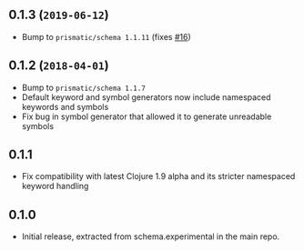 ## 0.1.3 (`2019-06-12`)
 * Bump to `prismatic/schema 1.1.11` (fixes [#16](https://github.com/plumatic/schema-generators/issues/16))

## 0.1.2 (`2018-04-01`)
 * Bump to `prismatic/schema 1.1.7`
 * Default keyword and symbol generators now include namespaced
   keywords and symbols
 * Fix bug in symbol generator that allowed it to generate
   unreadable symbols

## 0.1.1
 * Fix compatibility with latest Clojure 1.9 alpha and its stricter namespaced keyword handling

## 0.1.0
 * Initial release, extracted from schema.experimental in the main repo.
